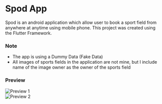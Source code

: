 # Spod App

Spod is an android application which allow user to book a sport field from anywhere at anytime using mobile phone. This project was created using the Flutter Framework. 

### Note
- The app is using a Dummy Data (Fake Data)
- All images of sports fields in the application are not mine, but I include name of the image owner as the owner of the sports field

### Preview
<img src="https://raw.githubusercontent.com/mikirinkode/sports_field_booking_app/master/assets/spod_showcase_1.png" alt="Preview 1">
<br>
<img src="https://raw.githubusercontent.com/mikirinkode/sports_field_booking_app/master/assets/spod_showcase_2.png" alt="Preview 2">
